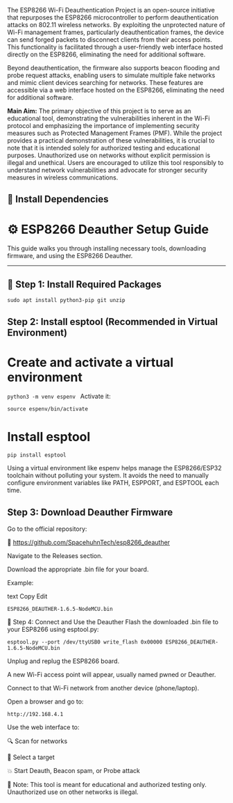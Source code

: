 The ESP8266 Wi-Fi Deauthentication Project is an open-source initiative that repurposes the ESP8266 microcontroller to perform deauthentication attacks on
802.11 wireless networks. By exploiting the unprotected nature of Wi-Fi management frames, particularly deauthentication frames, the device can send forged packets to disconnect clients from their access points. This functionality is facilitated through a user-friendly web interface hosted directly on the ESP8266, eliminating the need for additional software.

Beyond deauthentication, the firmware also supports beacon flooding and probe request attacks, enabling users to simulate multiple fake networks and mimic client devices searching for networks. These features are accessible via a web interface hosted on the ESP8266, eliminating the need for additional software.

 __Main Aim:__
The primary objective of this project is to serve as an educational tool, demonstrating the vulnerabilities inherent in the Wi-Fi protocol and emphasizing the importance of implementing security measures such as Protected Management Frames (PMF). While the project provides a practical demonstration of these vulnerabilities, it is crucial to note that it is intended solely for authorized testing and educational purposes. Unauthorized use on networks without explicit permission is illegal and unethical. Users are encouraged to utilize this tool responsibly to understand network vulnerabilities and advocate for stronger security measures in wireless communications.

## 🔧 Install Dependencies

# ⚙️ ESP8266 Deauther Setup Guide

This guide walks you through installing necessary tools, downloading firmware, and using the ESP8266 Deauther.

---

## 🔧 Step 1: Install Required Packages

```
sudo apt install python3-pip git unzip
```

## Step 2: Install esptool (Recommended in Virtual Environment)
# Create and activate a virtual environment
```python3 -m venv espenv ```
Activate it:
```
source espenv/bin/activate
```

# Install esptool
```
pip install esptool
```
Using a virtual environment like espenv helps manage the ESP8266/ESP32 toolchain without polluting your system. It avoids the need to manually configure environment variables like PATH, ESPPORT, and ESPTOOL each time.
## Step 3: Download Deauther Firmware
Go to the official repository:

🔗 https://github.com/SpacehuhnTech/esp8266_deauther

Navigate to the Releases section.

Download the appropriate .bin file for your board.

Example:

text
Copy
Edit
```
ESP8266_DEAUTHER-1.6.5-NodeMCU.bin
```
📡 Step 4: Connect and Use the Deauther
Flash the downloaded .bin file to your ESP8266 using esptool.py:

```
esptool.py --port /dev/ttyUSB0 write_flash 0x00000 ESP8266_DEAUTHER-1.6.5-NodeMCU.bin
```
Unplug and replug the ESP8266 board.

A new Wi-Fi access point will appear, usually named pwned or Deauther.

Connect to that Wi-Fi network from another device (phone/laptop).

Open a browser and go to:

```
http://192.168.4.1
```
Use the web interface to:

🔍 Scan for networks

🎯 Select a target

💥 Start Deauth, Beacon spam, or Probe attack

🧠 Note: This tool is meant for educational and authorized testing only. Unauthorized use on other networks is illegal.












